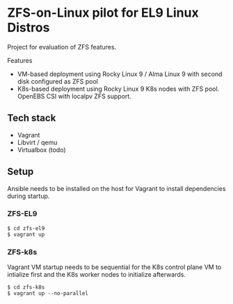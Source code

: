 # ZFS-on-Linux pilot for EL9 Linux Distros
Project for evaluation of ZFS features. 

Features

* VM-based deployment using Rocky Linux 9  / Alma Linux 9 with second disk configured as ZFS pool
* K8s-based deployment using Rocky Linux 9 K8s nodes with ZFS pool. OpenEBS CSI with localpv ZFS support.

## Tech stack

- Vagrant
- Libvirt / qemu 
- Virtualbox (todo)
  
## Setup
Ansible needs to be installed on the host for Vagrant to install dependencies during startup.

### ZFS-EL9
```text
$ cd zfs-el9
$ vagrant up
```


### ZFS-k8s
Vagrant VM startup needs to be sequential for the K8s control plane VM to intialize first and the K8s worker nodes to initialize afterwards.

```text
$ cd zfs-k8s
$ vagrant up --no-parallel
```
